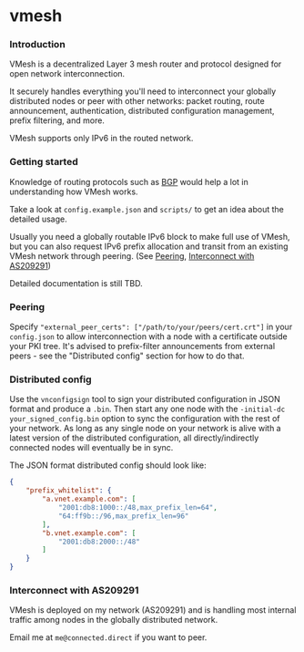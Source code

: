 # vmesh

### Introduction

VMesh is a decentralized Layer 3 mesh router and protocol designed for open network interconnection.

It securely handles everything you'll need to interconnect your globally distributed 
nodes or peer with other networks: packet routing, route announcement, authentication,
distributed configuration management, prefix filtering, and more.

VMesh supports only IPv6 in the routed network.

### Getting started

Knowledge of routing protocols such as [BGP](https://en.wikipedia.org/wiki/Border_Gateway_Protocol)
would help a lot in understanding how VMesh works.

Take a look at `config.example.json` and `scripts/` to get an idea about the detailed usage.

Usually you need a globally routable IPv6 block to make full use of VMesh, but you can also
request IPv6 prefix allocation and transit from an existing VMesh network through peering.
(See [Peering](#peering), [Interconnect with AS209291](#as209291))

Detailed documentation is still TBD.

### Peering

Specify `"external_peer_certs": ["/path/to/your/peers/cert.crt"]` in your `config.json` to
allow interconnection with a node with a certificate outside your PKI tree. It's advised to
prefix-filter announcements from external peers - see the "Distributed config" section for
how to do that.

### Distributed config

Use the `vnconfigsign` tool to sign your distributed configuration in JSON format and produce a
`.bin`. Then start any one node with the `-initial-dc your_signed_config.bin` option to sync
the configuration with the rest of your network. As long as any single node on your network
is alive with a latest version of the distributed configuration, all directly/indirectly
connected nodes will eventually be in sync.

The JSON format distributed config should look like:

```json
{
	"prefix_whitelist": {
		"a.vnet.example.com": [
			"2001:db8:1000::/48,max_prefix_len=64",
			"64:ff9b::/96,max_prefix_len=96"
		],
		"b.vnet.example.com": [
			"2001:db8:2000::/48"
		]
	}
}
```

### Interconnect with AS209291

VMesh is deployed on my network (AS209291) and is handling most internal traffic among nodes in
the globally distributed network.

Email me at `me@connected.direct` if you want to peer.